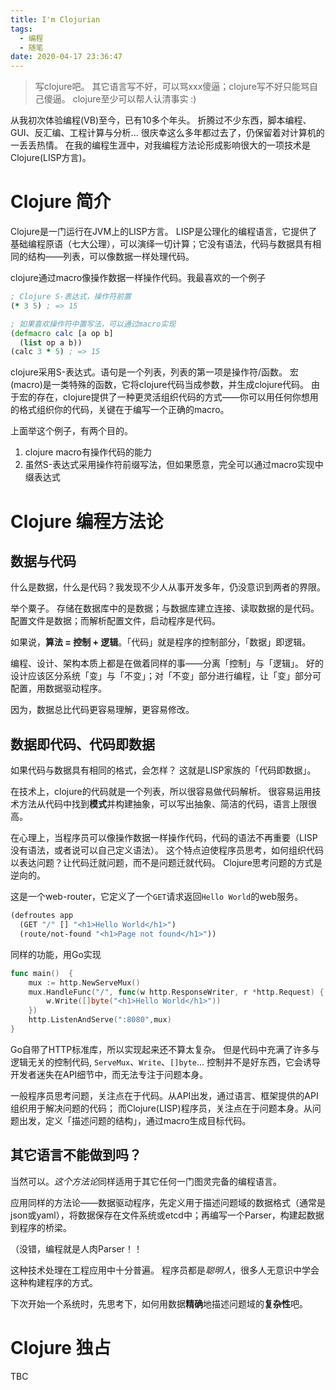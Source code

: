```yaml
---
title: I'm Clojurian
tags:
  - 编程
  - 随笔
date: 2020-04-17 23:36:47
---
```



> 写clojure吧。
> 其它语言写不好，可以骂xxx傻逼；clojure写不好只能骂自己傻逼。
> clojure至少可以帮人认清事实 :)

<!-- more -->

从我初次体验编程(VB)至今，已有10多个年头。
折腾过不少东西，脚本编程、GUI、反汇编、工程计算与分析... 
很庆幸这么多年都过去了，仍保留着对计算机的一丢丢热情。
在我的编程生涯中，对我编程方法论形成影响很大的一项技术是Clojure(LISP方言)。

# Clojure 简介

Clojure是一门运行在JVM上的LISP方言。
LISP是公理化的编程语言，它提供了基础编程原语（七大公理），可以演绎一切计算；它没有语法，代码与数据具有相同的结构——列表，可以像数据一样处理代码。

clojure通过macro像操作数据一样操作代码。我最喜欢的一个例子
```clojure
; Clojure S-表达式，操作符前置
(* 3 5) ; => 15

; 如果喜欢操作符中置写法，可以通过macro实现
(defmacro calc [a op b]
  (list op a b))
(calc 3 * 5) ; => 15
```
clojure采用S-表达式。语句是一个列表，列表的第一项是操作符/函数。
宏(macro)是一类特殊的函数，它将clojure代码当成参数，并生成clojure代码。
由于宏的存在，clojure提供了一种更灵活组织代码的方式——你可以用任何你想用的格式组织你的代码，关键在于编写一个正确的macro。

上面举这个例子，有两个目的。
1. clojure macro有操作代码的能力
2. 虽然S-表达式采用操作符前缀写法，但如果愿意，完全可以通过macro实现中缀表达式


# Clojure 编程方法论

## 数据与代码

什么是数据，什么是代码？我发现不少人从事开发多年，仍没意识到两者的界限。

举个粟子。
存储在数据库中的是数据；与数据库建立连接、读取数据的是代码。
配置文件是数据；而解析配置文件，启动程序是代码。

如果说，**算法 = 控制 + 逻辑**。「代码」就是程序的控制部分，「数据」即逻辑。

编程、设计、架构本质上都是在做着同样的事——分离「控制」与「逻辑」。
好的设计应该区分系统「变」与「不变」；对「不变」部分进行编程，让「变」部分可配置，用数据驱动程序。

因为，数据总比代码更容易理解，更容易修改。


## 数据即代码、代码即数据

如果代码与数据具有相同的格式，会怎样？
这就是LISP家族的「代码即数据」。

在技术上，clojure的代码就是一个列表，所以很容易做代码解析。
很容易运用技术方法从代码中找到**模式**并构建抽象，可以写出抽象、简洁的代码，语言上限很高。

在心理上，当程序员可以像操作数据一样操作代码，代码的语法不再重要（LISP没有语法，或者说可以自己定义语法）。
这个特点迫使程序员思考，如何组织代码以表达问题？让代码迁就问题，而不是问题迁就代码。
Clojure思考问题的方式是逆向的。

这是一个web-router，它定义了一个`GET`请求返回`Hello World`的web服务。
```clojure
(defroutes app
  (GET "/" [] "<h1>Hello World</h1>")
  (route/not-found "<h1>Page not found</h1>"))
```

同样的功能，用Go实现
```go
func main()  {
	mux := http.NewServeMux()
	mux.HandleFunc("/", func(w http.ResponseWriter, r *http.Request) {
		w.Write([]byte("<h1>Hello World</h1>"))
	})
	http.ListenAndServe(":8080",mux)
}
```
Go自带了HTTP标准库，所以实现起来还不算太复杂。
但是代码中充满了许多与逻辑无关的控制代码, `ServeMux`、`Write`、`[]byte`...
控制并不是好东西，它会诱导开发者迷失在API细节中，而无法专注于问题本身。

一般程序员思考问题，关注点在于代码。从API出发，通过语言、框架提供的API组织用于解决问题的代码；
而Clojure(LISP)程序员，关注点在于问题本身。从问题出发，定义「描述问题的结构」，通过macro生成目标代码。

## 其它语言不能做到吗？

当然可以。*这个方法论*同样适用于其它任何一门图灵完备的编程语言。

应用同样的方法论——数据驱动程序，先定义用于描述问题域的数据格式（通常是json或yaml），将数据保存在文件系统或etcd中；再编写一个Parser，构建起数据到程序的桥梁。

（没错，编程就是人肉Parser！！

这种技术处理在工程应用中十分普遍。
程序员都是*聪明人*，很多人无意识中学会这种构建程序的方式。

下次开始一个系统时，先思考下，如何用数据**精确**地描述问题域的**复杂性**吧。

# Clojure 独占

TBC